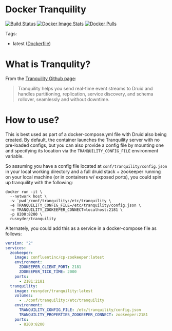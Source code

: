 Docker Tranquility
==================

[![Build Status](https://travis-ci.org/rusnyder/docker-tranquility.svg?branch=master)][travis]
[![Docker Image Stats](https://images.microbadger.com/badges/image/rusnyder/tranquility.svg)](https://microbadger.com/images/rusnyder/tranquility)
[![Docker Pulls](https://img.shields.io/docker/pulls/rusnyder/tranquility.svg)][dockerhub]

Tags:

- latest ([Dockerfile](https://github.com/rusnyder/docker-tranquility/blob/master/Dockerfile))

[dockerhub]: https://hub.docker.com/r/rusnyder/tranquility
[travis]: https://travis-ci.org/rusnyder/docker-tranquility


What is Tranqulity?
===================

From the [Tranquility Github page](https://github.com/druid-io/tranquility):

> Tranquility helps you send real-time event streams to Druid and handles partitioning, replication, service discovery, and schema rollover, seamlessly and without downtime.

How to use?
===========

This is best used as part of a docker-compose.yml file with Druid also being
created.  By default, the container launches the Tranquility server with no
pre-loaded configs, but you can also provide a config file by mounting one
and specifying its location via the `TRANQUILITY_CONFIG_FILE` environment
variable.

So assuming you have a config file located at `conf/tranquility/config.json` in your
local working directory and a full druid stack + zookeeper running on your
local machine (or in containers w/ exposed ports), you could spin up tranquility
with the following:

```shell
docker run -it \
  --network host \
  -v `pwd`/conf/tranquility:/etc/tranquility \
  -e TRANQUILITY_CONFIG_FILE=/etc/tranquility/config.json \
  -e TRANQUILITY_ZOOKEEPER_CONNECT=localhost:2181 \
  -p 8200:8200 \
  rusnyder/tranquility
```

Alternately, you could add this as a service in a docker-compose file as follows:

```yaml
version: "2"
services:
  zookeeper:
    image: confluentinc/cp-zookeeper:latest
    environment:
      ZOOKEEPER_CLIENT_PORT: 2181
      ZOOKEEPER_TICK_TIME: 2000
    ports:
      - 2181:2181
  tranquility:
    image: rusnyder/tranquility:latest
    volumes:
      - ./conf/tranquility:/etc/tranquility
    environment:
      TRANQUILITY_CONFIG_FILE: /etc/tranquility/config.json
      TRANQUILITY_PROPERTIES_ZOOKEEPER_CONNECT: zookeeper:2181
    ports:
      - 8200:8200
```
